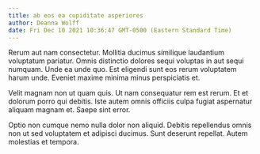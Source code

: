 ```yaml
---
title: ab eos ea cupiditate asperiores
author: Deanna Wolff
date: Fri Dec 10 2021 10:36:47 GMT-0500 (Eastern Standard Time)
---
```

Rerum aut nam consectetur. Mollitia ducimus similique laudantium voluptatum pariatur. Omnis distinctio dolores sequi voluptas in aut sequi numquam. Unde ea unde quo. Est eligendi sunt eos rerum voluptatem harum unde. Eveniet maxime minima minus perspiciatis et.

 Velit magnam non ut quam quis. Ut nam consequatur rem est rerum. Et et dolorum porro qui debitis. Iste autem omnis officiis culpa fugiat aspernatur aliquam magnam et. Saepe sint error.

 Optio non cumque nemo nulla dolor non aliquid. Debitis repellendus omnis non ut sed voluptatem et adipisci ducimus. Sunt deserunt repellat. Autem molestias et tempora.